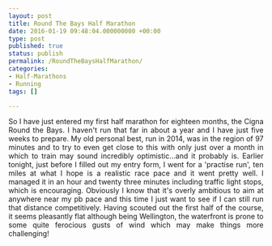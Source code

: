 ```yaml
---
layout: post
title: Round The Bays Half Marathon
date: 2016-01-19 09:48:04.000000000 +00:00
type: post
published: true
status: publish
permalink: /RoundTheBaysHalfMarathon/
categories:
- Half-Marathons
- Running
tags: []

---
```

<p class="western" align="JUSTIFY">So I have just entered my first half marathon for eighteen months, the Cigna Round the Bays. I haven't run that far in about a year and I have just five weeks to prepare. My old personal best, run in 2014, was in the region of 97 minutes and to try to even get close to this with only just over a month in which to train may sound incredibly optimistic...and it probably is. Earlier tonight, just before I filled out my entry form, I went for a 'practise run', ten miles at what I hope is a realistic race pace and it went pretty well. I managed it in an hour and twenty three minutes including traffic light stops, which is encouraging. Obviously I know that it's overly ambitious to aim at anywhere near my pb pace and this time I just want to see if I can still run that distance competitively. Having scouted out the first half of the course, it seems pleasantly flat although being Wellington, the waterfront is prone to some quite ferocious gusts of wind which may make things more challenging!</p>
